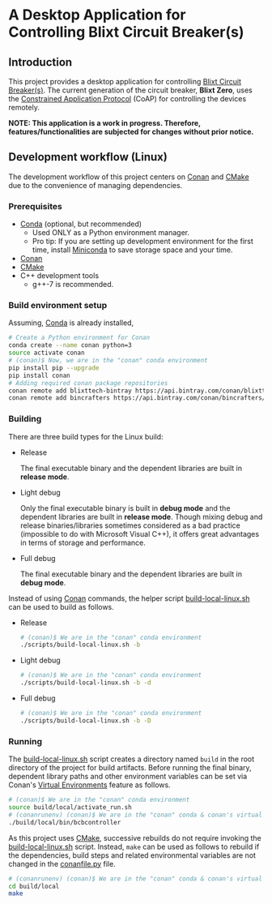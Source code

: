 # A Desktop Application for Controlling Blixt Circuit Breaker(s)

## Introduction
This project provides a desktop application for controlling [Blixt Circuit Breaker(s)](https://blixt.tech/).
The current generation of the circuit breaker, **Blixt Zero**, uses the [Constrained Application Protocol](https://tools.ietf.org/html/rfc7252) (CoAP) for controlling the devices remotely. 

**NOTE: This application is a work in progress. Therefore, features/functionalities are subjected for changes without prior notice.**

## Development workflow (Linux)

The development workflow of this project centers on [Conan](https://conan.io/) and [CMake](https://cmake.org/) due to the convenience of managing dependencies.

### Prerequisites

- [Conda](https://docs.conda.io/) (optional, but recommended)
    - Used ONLY as a Python environment manager.
    - Pro tip: If you are setting up development environment for the first time, install [Miniconda](https://docs.conda.io/en/latest/miniconda.html) to save storage space and your time. 
- [Conan](https://conan.io/)
- [CMake](https://cmake.org/)
- C++ development tools
    - g++-7 is recommended.

### Build environment setup
    
Assuming, [Conda](https://docs.conda.io/) is already installed, 

```bash
# Create a Python environment for Conan 
conda create --name conan python=3 
source activate conan
# (conan)$ Now, we are in the "conan" conda environment
pip install pip --upgrade
pip install conan
# Adding required conan package repositories
conan remote add blixttech-bintray https://api.bintray.com/conan/blixttech/conan-packages
conan remote add bincrafters https://api.bintray.com/conan/bincrafters/public-conan
```

### Building

There are three build types for the Linux build:
- Release

  The final executable binary and the dependent libraries are built in **release mode**.  

- Light debug

  Only the final executable binary is built in **debug mode** and the dependent libraries are built in **release mode**.
  Though mixing debug and release binaries/libraries sometimes considered as a bad practice (impossible to do with Microsoft Visual C++), it offers great advantages in terms of storage and performance.  

- Full debug

  The final executable binary and the dependent libraries are built in **debug mode**.

Instead of using [Conan](https://conan.io/) commands, the helper script [build-local-linux.sh](scripts/build-local-linux.sh) can be used to build as follows.


- Release

    ```bash
    # (conan)$ We are in the "conan" conda environment
    ./scripts/build-local-linux.sh -b
    ```

- Light debug

    ```bash
    # (conan)$ We are in the "conan" conda environment
    ./scripts/build-local-linux.sh -b -d
    ```

- Full debug

    ```bash
    # (conan)$ We are in the "conan" conda environment
    ./scripts/build-local-linux.sh -b -D
    ```

### Running

The [build-local-linux.sh](scripts/build-local-linux.sh) script creates a directory named ``build`` in the root directory of the project for build artifacts.
Before running the final binary, dependent library paths and other environment variables can be set via Conan's [Virtual Environments](https://docs.conan.io/en/latest/mastering/virtualenv.html) feature as follows.

```bash
# (conan)$ We are in the "conan" conda environment
source build/local/activate_run.sh
# (conanrunenv) (conan)$ We are in the "conan" conda & conan's virtual run environment
./build/local/bin/bcbcontroller
```

As this project uses [CMake](https://cmake.org/), successive rebuilds do not require invoking the [build-local-linux.sh](scripts/build-local-linux.sh) script.
Instead, ``make`` can be used as follows to rebuild if the dependencies, build steps and related environmental variables are not changed in the [conanfile.py](conanfile.py) file. 

```bash
# (conanrunenv) (conan)$ We are in the "conan" conda & conan's virtual run environment
cd build/local
make
```
